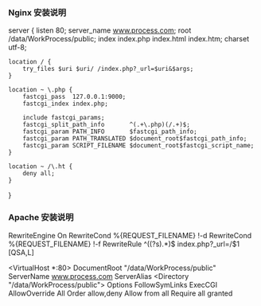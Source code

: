 ### Nginx 安装说明

server {
    listen      80;
    server_name www.process.com;
    root        /data/WorkProcess/public;
    index       index.php index.html index.htm;
    charset     utf-8;

    location / {
        try_files $uri $uri/ /index.php?_url=$uri&$args;
    }

    location ~ \.php {
        fastcgi_pass  127.0.0.1:9000;
        fastcgi_index index.php;

        include fastcgi_params;
        fastcgi_split_path_info       ^(.+\.php)(/.+)$;
        fastcgi_param PATH_INFO       $fastcgi_path_info;
        fastcgi_param PATH_TRANSLATED $document_root$fastcgi_path_info;
        fastcgi_param SCRIPT_FILENAME $document_root$fastcgi_script_name;
    }

    location ~ /\.ht {
        deny all;
    }
}


### Apache 安装说明

<IfModule mod_rewrite.c>
    <Directory "/data/WorkProcess/public">
        RewriteEngine On
        RewriteCond %{REQUEST_FILENAME} !-d
        RewriteCond %{REQUEST_FILENAME} !-f
        RewriteRule ^((?s).*)$ index.php?_url=/$1 [QSA,L]
    </Directory>
</IfModule>

<VirtualHost *:80>
    DocumentRoot "/data/WorkProcess/public"
    ServerName www.process.com
    ServerAlias 
  <Directory "/data/WorkProcess/public">
      Options FollowSymLinks ExecCGI
      AllowOverride All
      Order allow,deny
      Allow from all
      Require all granted
  </Directory>
</VirtualHost>


